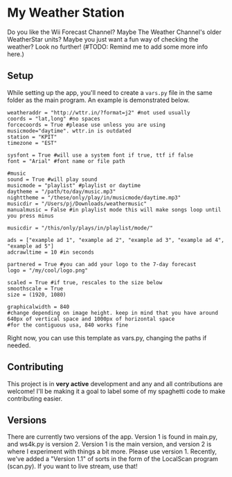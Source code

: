 # My Weather Station

Do you like the Wii Forecast Channel? Maybe The Weather Channel's older WeatherStar units? Maybe you just want a fun way of checking the weather? Look no further! (#TODO: Remind me to add some more info here.)

## Setup

While setting up the app, you'll need to create a `vars.py` file in the same folder as the main program. An example is demonstrated below.
```
weatheraddr = "http://wttr.in/?format=j2" #not used usually
coords = "lat,long" #no spaces
forcecoords = True #please use unless you are using musicmode="daytime". wttr.in is outdated
station = "KPIT"
timezone = "EST"

sysfont = True #will use a system font if true, ttf if false
font = "Arial" #font name or file path

#music
sound = True #will play sound
musicmode = "playlist" #playlist or daytime
daytheme = "/path/to/day/music.mp3"
nighttheme = "/these/only/play/in/musicmode/daytime.mp3"
musicdir = "/Users/pj/Downloads/weathermusic"
manualmusic = False #in playlist mode this will make songs loop until you press minus

musicdir = "/this/only/plays/in/playlist/mode/"

ads = ["example ad 1", "example ad 2", "example ad 3", "example ad 4", "example ad 5"]
adcrawltime = 10 #in seconds

partnered = True #you can add your logo to the 7-day forecast
logo = "/my/cool/logo.png"

scaled = True #if true, rescales to the size below
smoothscale = True
size = (1920, 1080)

graphicalwidth = 840
#change depending on image height. keep in mind that you have around 640px of vertical space and 1000px of horizontal space
#for the contiguous usa, 840 works fine
```
Right now, you can use this template as vars.py, changing the paths if needed.

## Contributing

This project is in **very active** development and any and all contributions are welcome! I'll be making it a goal to label some of my spaghetti code to make contributing easier.

## Versions

There are currently two versions of the app. Version 1 is found in main.py, and ws4k.py is version 2. Version 1 is the main version, and version 2 is where I experiment with things a bit more. Please use version 1.
Recently, we've added a "Version 1.1" of sorts in the form of the LocalScan program (scan.py). If you want to live stream, use that!
